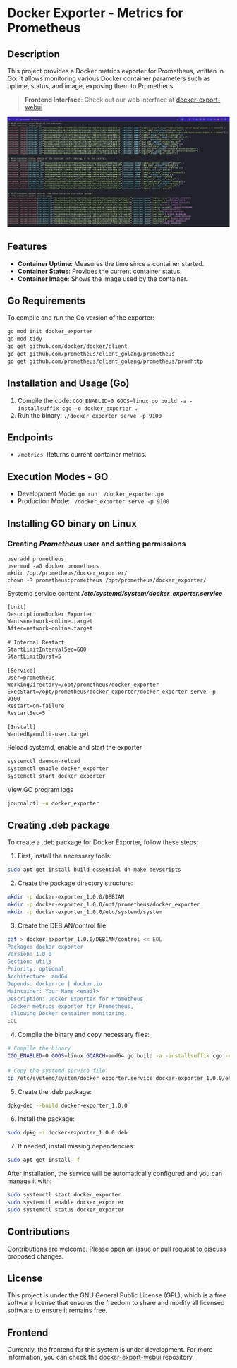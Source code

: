 # Docker Exporter - Metrics for Prometheus

## Description
This project provides a Docker metrics exporter for Prometheus, written in Go. It allows monitoring various Docker container parameters such as uptime, status, and image, exposing them to Prometheus.

> **Frontend Interface**: Check out our web interface at [docker-export-webui](https://github.com/tarcisiomiranda/docker-export-webui.git)

<!-- <img src="static/docker_exporter.png" width="800"/> -->
![Banner](static/docker_exporter.png)

## Features
- **Container Uptime**: Measures the time since a container started.
- **Container Status**: Provides the current container status.
- **Container Image**: Shows the image used by the container.

## Go Requirements
To compile and run the Go version of the exporter:

```bash
go mod init docker_exporter
go mod tidy
go get github.com/docker/docker/client
go get github.com/prometheus/client_golang/prometheus
go get github.com/prometheus/client_golang/prometheus/promhttp
```

## Installation and Usage (Go)
1. Compile the code: `CGO_ENABLED=0 GOOS=linux go build -a -installsuffix cgo -o docker_exporter .`
2. Run the binary: `./docker_exporter serve -p 9100`

## Endpoints
- `/metrics`: Returns current container metrics.

## Execution Modes - GO
- Development Mode: `go run ./docker_exporter.go`
- Production Mode: `./docker_exporter serve -p 9100`

## Installing GO binary on Linux

### Creating *Prometheus* user and setting permissions
```
useradd prometheus
usermod -aG docker prometheus
mkdir /opt/prometheus/docker_exporter/
chown -R prometheus:prometheus /opt/prometheus/docker_exporter/
```

Systemd service content
***/etc/systemd/system/docker_exporter.service***
```
[Unit]
Description=Docker Exporter
Wants=network-online.target
After=network-online.target

# Internal Restart
StartLimitIntervalSec=600
StartLimitBurst=5

[Service]
User=prometheus
WorkingDirectory=/opt/prometheus/docker_exporter
ExecStart=/opt/prometheus/docker_exporter/docker_exporter serve -p 9100
Restart=on-failure
RestartSec=5

[Install]
WantedBy=multi-user.target
```

Reload systemd, enable and start the exporter
```bash
systemctl daemon-reload
systemctl enable docker_exporter
systemctl start docker_exporter
```

View GO program logs
```bash
journalctl -u docker_exporter
```

## Creating .deb package

To create a .deb package for Docker Exporter, follow these steps:

1. First, install the necessary tools:
```bash
sudo apt-get install build-essential dh-make devscripts
```

2. Create the package directory structure:
```bash
mkdir -p docker-exporter_1.0.0/DEBIAN
mkdir -p docker-exporter_1.0.0/opt/prometheus/docker_exporter
mkdir -p docker-exporter_1.0.0/etc/systemd/system
```

3. Create the DEBIAN/control file:
```bash
cat > docker-exporter_1.0.0/DEBIAN/control << EOL
Package: docker-exporter
Version: 1.0.0
Section: utils
Priority: optional
Architecture: amd64
Depends: docker-ce | docker.io
Maintainer: Your Name <email>
Description: Docker Exporter for Prometheus
 Docker metrics exporter for Prometheus,
 allowing Docker container monitoring.
EOL
```

4. Compile the binary and copy necessary files:
```bash
# Compile the binary
CGO_ENABLED=0 GOOS=linux GOARCH=amd64 go build -a -installsuffix cgo -o docker-exporter_1.0.0/opt/prometheus/docker_exporter/docker_exporter

# Copy the systemd service file
cp /etc/systemd/system/docker_exporter.service docker-exporter_1.0.0/etc/systemd/system/
```

5. Create the .deb package:
```bash
dpkg-deb --build docker-exporter_1.0.0
```

6. Install the package:
```bash
sudo dpkg -i docker-exporter_1.0.0.deb
```

7. If needed, install missing dependencies:
```bash
sudo apt-get install -f
```

After installation, the service will be automatically configured and you can manage it with:
```bash
sudo systemctl start docker_exporter
sudo systemctl enable docker_exporter
sudo systemctl status docker_exporter
```

## Contributions
Contributions are welcome. Please open an issue or pull request to discuss proposed changes.

## License
This project is under the GNU General Public License (GPL), which is a free software license that ensures the freedom to share and modify all licensed software to ensure it remains free.

## Frontend
Currently, the frontend for this system is under development. For more information, you can check the [docker-export-webui](https://github.com/tarcisiomiranda/docker-export-webui.git) repository.

